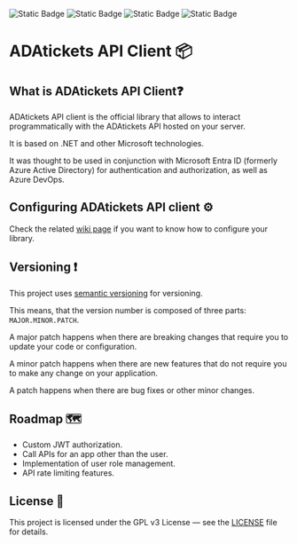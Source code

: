 ![Static Badge](https://img.shields.io/badge/Framework-.NET%209.0.9%20%28STS%29-512BD4)
![Static Badge](https://img.shields.io/badge/Language-C%2313-8A2BE2)
![Static Badge](https://img.shields.io/badge/License-GPL%20v3-FF0000)
![Static Badge](https://img.shields.io/badge/Status-Active-32CD32)

# ADAtickets API Client 📦

## What is ADAtickets API Client❓

ADAtickets API client is the official library that allows to interact programmatically with the ADAtickets API hosted on
your server.

It is based on .NET and other Microsoft technologies.

It was thought to be used in conjunction with Microsoft Entra ID (formerly Azure Active Directory) for authentication
and authorization, as well as Azure DevOps.

## Configuring ADAtickets API client ⚙️

Check the related [wiki page](https://github.com/AndrexAce/ADAtickets/wiki/API%20Client%20setup) if you want to know how
to configure your library.

## Versioning ❗

This project uses [semantic versioning](https://semver.org/) for versioning.

This means, that the version number is composed of three parts: `MAJOR.MINOR.PATCH`.

A major patch happens when there are breaking changes that require you to update your code or configuration.

A minor patch happens when there are new features that do not require you to make any change on your application.

A patch happens when there are bug fixes or other minor changes.

## Roadmap 🗺️

- Custom JWT authorization.
- Call APIs for an app other than the user.
- Implementation of user role management.
- API rate limiting features.

## License 📃

This project is licensed under the GPL v3 License — see
the [LICENSE](https://github.com/AndrexAce/ADAtickets/blob/master/LICENSE.txt) file for details.
